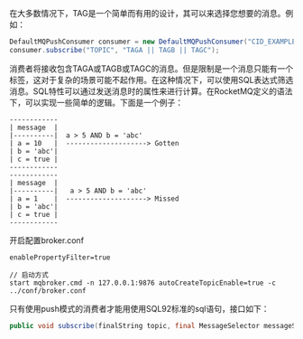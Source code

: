 在大多数情况下，TAG是一个简单而有用的设计，其可以来选择您想要的消息。例如：
```java
DefaultMQPushConsumer consumer = new DefaultMQPushConsumer("CID_EXAMPLE");
consumer.subscribe("TOPIC", "TAGA || TAGB || TAGC");
```

消费者将接收包含TAGA或TAGB或TAGC的消息。但是限制是一个消息只能有一个标签，这对于复杂的场景可能不起作用。在这种情况下，可以使用SQL表达式筛选消息。SQL特性可以通过发送消息时的属性来进行计算。在RocketMQ定义的语法下，可以实现一些简单的逻辑。下面是一个例子：
```sql92
------------
| message  |
|----------|  a > 5 AND b = 'abc'
| a = 10   |  --------------------> Gotten
| b = 'abc'|
| c = true |
------------
------------
| message  |
|----------|   a > 5 AND b = 'abc'
| a = 1    |  --------------------> Missed
| b = 'abc'|
| c = true |
------------
```

开启配置broker.conf
```
enablePropertyFilter=true

// 启动方式
start mqbroker.cmd -n 127.0.0.1:9876 autoCreateTopicEnable=true -c ../conf/broker.conf 
```

只有使用push模式的消费者才能用使用SQL92标准的sql语句，接口如下：
```java
public void subscribe(finalString topic, final MessageSelector messageSelector)
```

